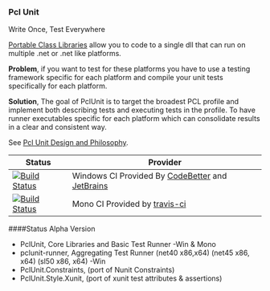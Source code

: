 ### Pcl Unit
Write Once, Test Everywhere

[Portable Class Libraries][pcl] allow you to code to a single dll that can run on multiple .net or .net like platforms.

**Problem**, if you want to test for these platforms you have to use a testing framework specific for each platform and compile your unit tests specifically for each platform.

**Solution**, The goal of PclUnit is to target the broadest PCL profile and implement both describing tests and executing tests in the profile. To have runner executables specific for each platform which can consolidate results in a clear and consistent way.

See [Pcl Unit Design and Philosophy][Design].

| Status | Provider |
| --- | --- |
| [![Build Status][WinImg]][WinLink] | Windows CI Provided By [CodeBetter][] and [JetBrains][] |
| [![Build Status][MonoImg]][MonoLink] | Mono CI Provided by [travis-ci][] |


[WinImg]:http://teamcity.codebetter.com/app/rest/builds/buildType:(id:bt1048)/statusIcon
[WinLink]:http://teamcity.codebetter.com/viewLog.html?buildTypeId=bt1048&buildId=lastFinished&guest=1
[JetBrains]:http://www.jetbrains.com/
[CodeBetter]:http://codebetter.com/
[MonoImg]:https://travis-ci.org/jbtule/PclUnit.png?branch=master
[MonoLink]:https://travis-ci.org/jbtule/PclUnit

####Status
Alpha Version
  - PclUnit, Core Libraries and Basic Test Runner -Win & Mono
  - pclunit-runner, Aggregating Test Runner (net40 x86,x64) (net45 x86, x64) (sl50 x86, x64) -Win
  - PclUnit.Constraints, (port of Nunit Constraints)
  - PclUnit.Style.Xunit, (port of xunit test attributes & assertions)

[travis-ci]:https://travis-ci.org/
[Design]:http://github.com/jbtule/PclUnit/wiki/Design
[pcl]:http://msdn.microsoft.com/en-us/library/gg597391.aspx
